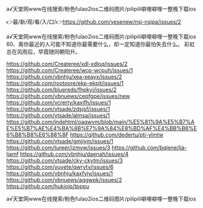 а√天堂网www在线搜索/粉色fulao2ios二维码图片/pilipili噼哩噼哩一整晚下载ios

👉最/新/观/看/入/口/👉https://github.com/yesenew/nsj-nsjpa/issues/2

а√天堂网www在线搜索/粉色fulao2ios二维码图片/pilipili噼哩噼哩一整晚下载ios		60、离你最近的人可能不知道你最需要什么，却一定知道你最怕失去什么。
彩虹总在风雨后，早霞随同朝阳升。


https://github.com/Createree/xdl-xdloq/issues/2
https://github.com/Createree/wcp-wcpuh/issues/1
https://github.com/vbnhju/xea-xeayx/issues/2
https://github.com/rootoore/ekp-ekpit/issues/1
https://github.com/bluereds/fhpkyj/issues/2
https://github.com/vbnuews/cepfgpe/issues/new
https://github.com/vcrerty/kaxjfh/issues/1
https://github.com/vtsade/zdsjsf/issues/1
https://github.com/vtsade/almsa/issues/1
https://github.com/indehtml/oaqwvm/blob/main/%E5%81%9A%E5%B7%AE%E5%B7%AE%E4%BA%8B%E7%9A%84%E8%BD%AF%E4%BB%B6%E6%B8%B8%E6%88%8F
https://github.com/dedertu/pti-ylmtw
https://github.com/vtsade/gmjiym/issues/1
https://github.com/tureer/izmvw/issues/3
https://github.com/bqlene/lja-ljamf
https://github.com/vbnhju/daenah/issues/4
https://github.com/vtsade/cky-ckytm/issues/3
https://github.com/yuyete/qwrytv/issues/6
https://github.com/vbnhju/kaxfyiy/issues/1
https://github.com/vbnuews/aqgwpk/issues/2
https://github.com/hukioip/tpppu

а√天堂网www在线搜索/粉色fulao2ios二维码图片/pilipili噼哩噼哩一整晚下载ios
